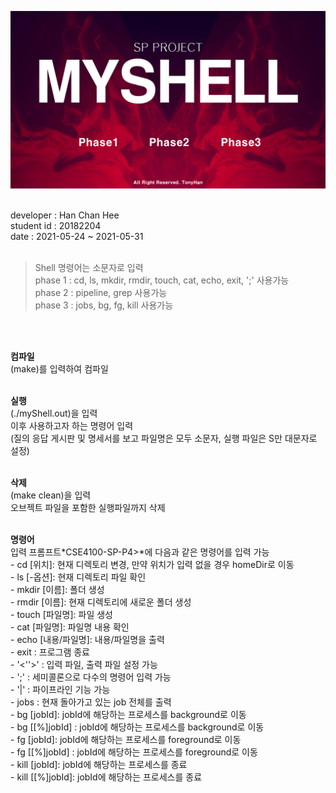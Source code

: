 ![img.jpg](img.jpg)

<br>
developer : Han Chan Hee<br>
student id : 20182204<br>
date : 2021-05-24 ~ 2021-05-31<br>
<br>

> Shell 명령어는 소문자로 입력<br>
> phase 1 : cd, ls, mkdir, rmdir, touch, cat, echo, exit, ';' 사용가능<br>
> phase 2 : pipeline, grep 사용가능<br>
> phase 3 : jobs, bg, fg, kill 사용가능<br>
<br>
<br>

**컴파일**<br>
    (make)를 입력하여 컴파일<br>
<br>

**실행**<br>
    (./myShell.out)을 입력<br>
    이후 사용하고자 하는 명령어 입력<br>
    (질의 응답 게시판 및 명세서를 보고 파일명은 모두 소문자, 실행 파일은 S만 대문자로 설정)<br>
<br>

**삭제**<br>
    (make clean)을 입력<br>
    오브젝트 파일을 포함한 실행파일까지 삭제<br>
<br>

**명령어**<br>
    입력 프롬프트*CSE4100-SP-P4>*에 다음과 같은 명령어를 입력 가능<br>
    - cd [위치]: 현재 디렉토리 변경, 만약 위치가 입력 없을 경우 homeDir로 이동<br>
    - ls [-옵션]: 현재 디렉토리 파일 확인<br>
    - mkdir [이름]: 폴더 생성<br>
    - rmdir [이름]: 현재 디렉토리에 새로운 폴더 생성<br>
    - touch [파일명]: 파일 생성<br>
    - cat [파일명]: 파일명 내용 확인<br>
    - echo [내용/파일명]: 내용/파일명을 출력<br>
    - exit : 프로그램 종료<br>
    - '<''>' : 입력 파일, 출력 파일 설정 가능<br>
    - ';' : 세미콜론으로 다수의 명령어 입력 가능<br>
    - '|' : 파이프라인 기능 가능<br>
    - jobs : 현재 돌아가고 있는 job 전체를 출력<br>
    - bg [jobId]: jobId에 해당하는 프로세스를 background로 이동<br>
    - bg [[%]jobId] : jobId에 해당하는 프로세스를 background로 이동<br>
    - fg [jobId]: jobId에 해당하는 프로세스를 foreground로 이동<br>
    - fg [[%]jobId] : jobId에 해당하는 프로세스를 foreground로 이동<br>
    - kill [jobId]: jobId에 해당하는 프로세스를 종료<br>
    - kill [[%]jobId]: jobId에 해당하는 프로세스를 종료<br>